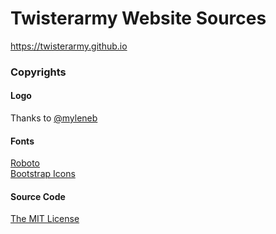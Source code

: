 # Twisterarmy Website Sources  
https://twisterarmy.github.io  

### Copyrights  

#### Logo  
Thanks to [@myleneb](https://raw.githubusercontent.com/myleneb/theme_nin)  

#### Fonts  
[Roboto](https://github.com/twisterarmy/twisterarmy.github.io/blob/main/font/roboto/LICENSE)  
[Bootstrap Icons](https://github.com/twbs/icons/blob/main/LICENSE.md)  

#### Source Code  
[The MIT License](https://github.com/twisterarmy/twisterarmy.github.io/blob/main/LICENSE)  
